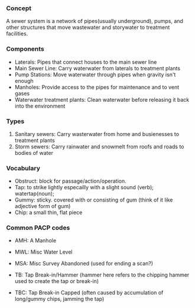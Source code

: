 ### Concept

A sewer system is a network of pipes(usually underground), pumps, and other structures that move wastewater and storywater to treatment facilities.

### Components

- Laterals: Pipes that connect houses to the main sewer line
- Main Sewer Line: Carry waterwater from laterals to treatment plants
- Pump Stations: Move waterwater through pipes when gravity isn't enough
- Manholes: Provide access to the pipes for maintenance and to vent gases
- Waterwater treatment plants: Clean waterwater before releasing it back into the environment

### Types

1. Sanitary sewers: Carry wasterwater from home and busienesses to treatment plants
2. Storm sewers: Carry rainwater and snowmelt from roofs and roads to bodies of water

### Vocabulary

- Obstruct: block for passage/action/operation.
- Tap: to strike lightly especailly with a slight sound (verb); watertap(noun);
- Gummy: sticky. covered with or consisting of gum (think of it like adjective form of gum)
- Chip: a small thin, flat piece

### Common PACP codes

- AMH: A Manhole
- MWL: Misc Water Level
- MSA: Misc Survey Abandoned (used for ending a scan?)

- TB: Tap Break-in/Hammer (hammer here refers to the chipping hammer used to create the tap or break-in)
- TBC: Tap Break-in Capped (often caused by accumulation of long/gummy chips, jamming the tap)
